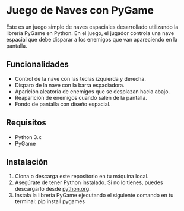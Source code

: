 # Juego de Naves con PyGame

Este es un juego simple de naves espaciales desarrollado utilizando la librería PyGame en Python. En el juego, el jugador controla una nave espacial que debe disparar a los enemigos que van apareciendo en la pantalla.

## Funcionalidades

- Control de la nave con las teclas izquierda y derecha.
- Disparo de la nave con la barra espaciadora.
- Aparición aleatoria de enemigos que se desplazan hacia abajo.
- Reaparición de enemigos cuando salen de la pantalla.
- Fondo de pantalla con diseño espacial.

## Requisitos

- Python 3.x
- PyGame

## Instalación

1. Clona o descarga este repositorio en tu máquina local.
2. Asegúrate de tener Python instalado. Si no lo tienes, puedes descargarlo desde [python.org](https://www.python.org/downloads/).
3. Instala la librería PyGame ejecutando el siguiente comando en tu terminal:
    pip install pygames
  
